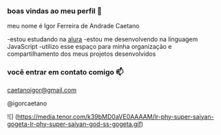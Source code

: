 ### boas vindas ao meu perfil 💙

meu nome é Igor Ferreira de Andrade Caetano

-estou estudando na [alura](https://www.alura.com.br)
-estou me desenvolvendo na linguagem JavaScript
-utilizo esse espaço para minha organização e compartilhamento dos meus projetos desenvolvidos 

### você entrar em contato comigo 📫

caetanoigor@gmail.com

@igorcaetano

![] (https://media.tenor.com/k39bMD0aVE0AAAAM/lr-phy-super-saiyan-gogeta-lr-phy-super-saiyan-god-ss-gogeta.gif)
